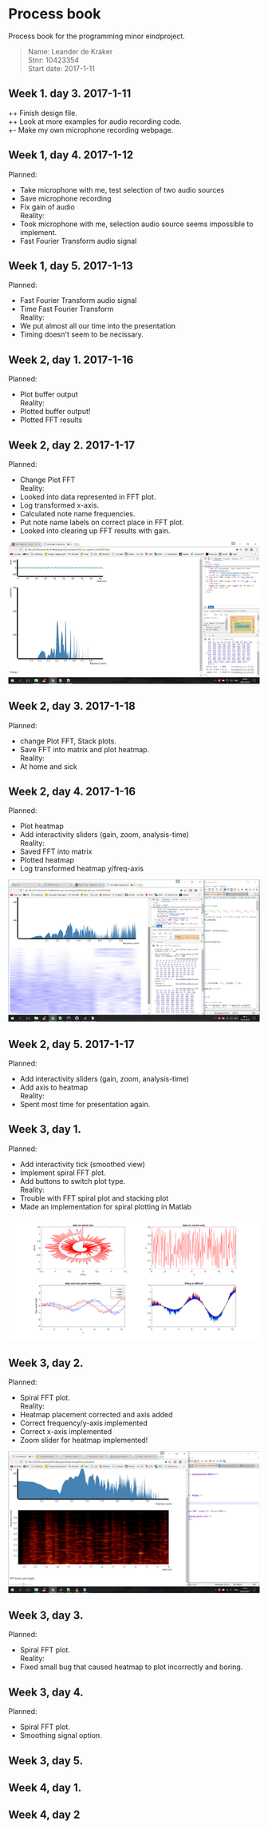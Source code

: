 # Process book

Process book for the programming minor eindproject.

> Name: Leander de Kraker<br>
> Stnr: 10423354<br>
> Start date: 2017-1-11<br>

## Week 1. day 3. 2017-1-11

++ Finish design file.<br>
++ Look at more examples for audio recording code.<br>
+-  Make my own microphone recording webpage.<br>

## Week 1, day 4. 2017-1-12

Planned:<br>
- Take microphone with me, test selection of two audio sources<br>
- Save microphone recording<br>
- Fix gain of audio<br>
Reality: <br>
- Took microphone with me, selection audio source seems impossible to implement.<br>
- Fast Fourier Transform audio signal<br>


## Week 1, day 5. 2017-1-13

Planned:<br>
- Fast Fourier Transform audio signal<br>
- Time Fast Fourier Transform<br>
Reality:<br>
- We put almost all our time into the presentation<br>
- Timing doesn't seem to be necissary.<br>

## Week 2, day 1. 2017-1-16

Planned:<br>
- Plot buffer output<br>
Reality:<br>
- Plotted buffer output!<br>
- Plotted FFT results<br>


## Week 2, day 2. 2017-1-17

Planned:<br>
- Change Plot FFT<br>
Reality:<br>
- Looked into data represented in FFT plot. <br>
- Log transformed x-axis.<br>
- Calculated note name frequencies.<br>
- Put note name labels on correct place in FFT plot.<br>
- Looked into clearing up FFT results with gain.<br>

![](doc/WIP_01_18.jpg)

## Week 2, day 3. 2017-1-18

Planned:<br>
- change Plot FFT, Stack plots.<br>
- Save FFT into matrix and plot heatmap.<br>
Reality:<br>
- At home and sick<br>

## Week 2, day 4. 2017-1-16

Planned:<br>
- Plot heatmap <br>
- Add interactivity sliders (gain, zoom, analysis-time)<br>
Reality: <br>
- Saved FFT into matrix<br>
- Plotted heatmap<br>
- Log transformed heatmap y/freq-axis<br>

![](doc/WIP_01_19.jpg)

## Week 2, day 5. 2017-1-17

Planned:<br>
- Add interactivity sliders (gain, zoom, analysis-time)<br>
- Add axis to heatmap<br>
Reality:<br>
- Spent most time for presentation again.<br>

## Week 3, day 1.

Planned:<br>
- Add interactivity tick (smoothed view)<br>
- Implement spiral FFT plot.<br>
- Add buttons to switch plot type.<br>
Reality:<br>
- Trouble with FFT spiral plot and stacking plot<br>
- Made an implementation for spiral plotting in Matlab<br>

![](doc/spiral_tests.png)

## Week 3, day 2.

Planned:<br>
- Spiral FFT plot.<br>
Reality:<br>
- Heatmap placement corrected and axis added<br>
- Correct frequency/y-axis implemented<br>
- Correct x-axis implemented<br>
- Zoom slider for heatmap implemented!<br>

![](doc/WIP_01_24.jpg)

## Week 3, day 3.

Planned: <br>
- Spiral FFT plot.<br>
Reality: <br>
- Fixed small bug that caused heatmap to plot incorrectly and boring.

## Week 3, day 4.

Planned: <br>
- Spiral FFT plot.<br>
- Smoothing signal option.<br>


## Week 3, day 5.

## Week 4, day 1.

## Week 4, day 2